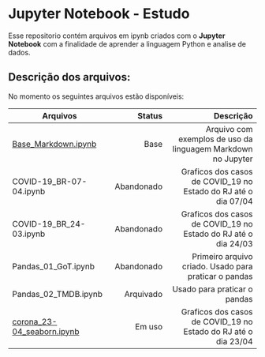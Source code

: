 # Jupyter Notebook - Estudo
 Esse repositorio contém arquivos em ipynb criados com o **Jupyter Notebook** com a finalidade de aprender a linguagem Python e analise de dados.
 
## Descrição dos arquivos:
No momento os seguintes arquivos estão disponíveis:
 
| Arquivos | Status | Descrição |
| ------------------------- | ---------------: | --------------------------------------------:|
| [Base_Markdown.ipynb](https://github.com/mateusmata/Jupyter_Notebook_Estudo/blob/master/Arquivos%20ipynb/Base_Markdown.ipynb) | Base | Arquivo com exemplos de uso da linguagem Markdown no Jupyter |
| COVID-19_BR-07-04.ipynb | Abandonado | Graficos dos casos de COVID_19 no Estado do RJ até o dia 07/04 |
| COVID-19_BR_24-03.ipynb | Abandonado | Graficos dos casos de COVID_19 no Estado do RJ até o dia 24/03 |
| Pandas_01_GoT.ipynb | Abandonado | Primeiro arquivo criado. Usado para praticar o pandas |
| Pandas_02_TMDB.ipynb | Arquivado | Usado para praticar o pandas |
|[corona_23-04_seaborn.ipynb](https://github.com/mateusmata/Jupyter_Notebook_Estudo/blob/master/Arquivos%20ipynb/corona_23-04_seaborn.ipynb) | Em uso | Graficos dos casos de COVID_19 no Estado do RJ até o dia 23/04 |
